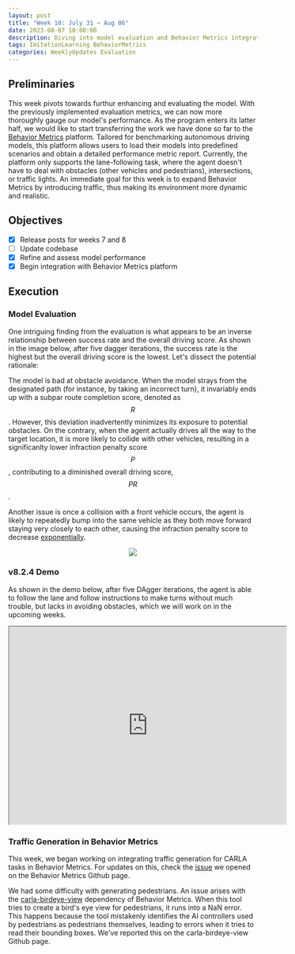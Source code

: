 ```yaml
---
layout: post
title: "Week 10: July 31 ~ Aug 06"
date: 2023-08-07 10:00:00
description: Diving into model evaluation and Behavior Metrics integration.
tags: ImitationLearning BehaviorMetrics
categories: WeeklyUpdates Evaluation
---
```


## Preliminaries
This week pivots towards furthur enhancing and evaluating the model. With the previously implemented evaluation metrics, we can now more thoroughly gauge our model's performance. As the program enters its latter half, we would like to start transferring the work we have done so far to the [Behavior Metrics](https://jderobot.github.io/BehaviorMetrics/) platform. Tailored for benchmarking autonomous driving models, this platform allows users to load their models into predefined scenarios and obtain a detailed performance metric report. Currently, the platform only supports the lane-following task, where the agent doesn't have to deal with obstacles (other vehicles and pedestrians), intersections, or traffic lights. An immediate goal for this week is to expand Behavior Metrics by introducing traffic, thus making its environment more dynamic and realistic.

## Objectives
- [x] Release posts for weeks 7 and 8
- [ ] Update codebase
- [x] Refine and assess model performance
- [x] Begin integration with Behavior Metrics platform

## Execution
### Model Evaluation
One intriguing finding from the evaluation is what appears to be an inverse relationship between success rate and the overall driving score.
As shown in the image below, after five dagger iterations, the success rate is the highest but the overall driving score is the lowest.  Let's dissect the potential rationale:

The model is bad at obstacle avoidance. When the model strays from the designated path (for instance, by taking an incorrect turn), it invariably ends up with a subpar route completion score, denoted as $$R$$. However, this deviation inadvertently minimizes its exposure to potential obstacles. On the contrary, when the agent actually drives all the way to the target location, it is more likely to collide with
other vehicles, resulting in a significanlty lower infraction penalty score $$P$$, contributing to a diminished overall driving score, $$PR$$.

Another issue is once a collision with a front vehicle occurs, the agent is likely to repeatedly bump into the same vehicle as they both move forward staying very closely to each other, causing the infraction penalty score to decrease [exponentially](/gsoc2023-Meiqi_Zhao/blog/2023/week6).
<center><img src="/gsoc2023-Meiqi_Zhao/assets/img/v8_evaluation results.png"></center> 

### v8.2.4 Demo
As shown in the demo below, after five DAgger iterations, the agent is able to follow the lane and follow instructions to make turns without much trouble, but lacks in avoiding obstacles, which we will work on in the 
upcoming weeks.
<center><iframe src="https://drive.google.com/file/d/1xAIVwNmU8DCRFAoRrKAMalsQsR66L7cK/preview" width="560" height="400" allow="autoplay"></iframe></center>

### Traffic Generation in Behavior Metrics
This week, we began working on integrating traffic generation for CARLA tasks in Behavior Metrics. For updates on this, check the [issue](https://github.com/JdeRobot/BehaviorMetrics/issues/625) we opened on the Behavior Metrics Github page.

We had some difficulty with generating pedestrians. An issue arises with the [carla-birdeye-view](https://github.com/deepsense-ai/carla-birdeye-view) dependency of Behavior Metrics. When this tool tries to create a bird's eye view for pedestrians, it runs into a NaN error. This happens because the tool mistakenly identifies the AI controllers used by pedestrians as pedestrians themselves, leading to errors when it tries to read their bounding boxes. We've reported this on the carla-birdeye-view Github page.